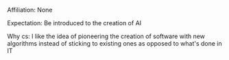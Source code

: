 
Affiliation:
None

Expectation:
Be introduced to the creation of AI

Why cs:
I like the idea of pioneering the creation of software with new algorithms instead of sticking to existing ones as opposed to what's done in IT